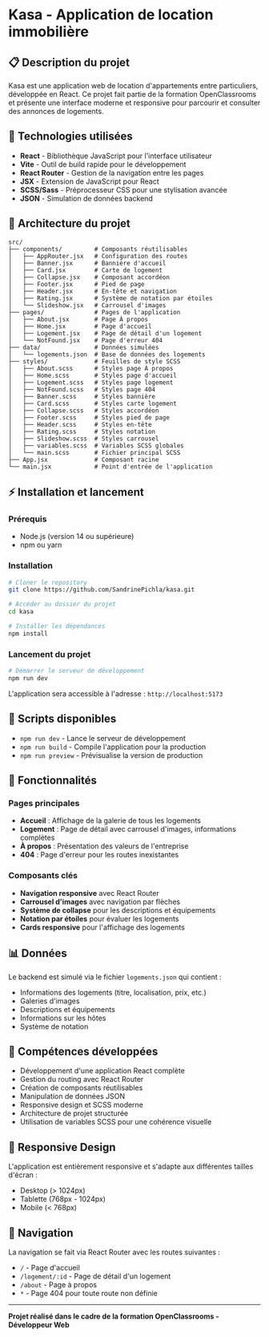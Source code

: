 # Kasa - Application de location immobilière

## 📋 Description du projet

Kasa est une application web de location d'appartements entre particuliers, développée en React. Ce projet fait partie de la formation OpenClassrooms et présente une interface moderne et responsive pour parcourir et consulter des annonces de logements.

## 🚀 Technologies utilisées

- **React** - Bibliothèque JavaScript pour l'interface utilisateur
- **Vite** - Outil de build rapide pour le développement
- **React Router** - Gestion de la navigation entre les pages
- **JSX** - Extension de JavaScript pour React
- **SCSS/Sass** - Préprocesseur CSS pour une stylisation avancée
- **JSON** - Simulation de données backend

## 📁 Architecture du projet

```
src/
├── components/         # Composants réutilisables
│   ├── AppRouter.jsx   # Configuration des routes
│   ├── Banner.jsx      # Bannière d'accueil
│   ├── Card.jsx        # Carte de logement
│   ├── Collapse.jsx    # Composant accordéon
│   ├── Footer.jsx      # Pied de page
│   ├── Header.jsx      # En-tête et navigation
│   ├── Rating.jsx      # Système de notation par étoiles
│   └── Slideshow.jsx   # Carrousel d'images
├── pages/              # Pages de l'application
│   ├── About.jsx       # Page À propos
│   ├── Home.jsx        # Page d'accueil
│   ├── Logement.jsx    # Page de détail d'un logement
│   └── NotFound.jsx    # Page d'erreur 404
├── data/               # Données simulées
│   └── logements.json  # Base de données des logements
├── styles/             # Feuilles de style SCSS
│   ├── About.scss      # Styles page À propos
│   ├── Home.scss       # Styles page d'accueil
│   ├── Logement.scss   # Styles page logement
│   ├── NotFound.scss   # Styles page 404
│   ├── Banner.scss     # Styles bannière
│   ├── Card.scss       # Styles carte logement
│   ├── Collapse.scss   # Styles accordéon
│   ├── Footer.scss     # Styles pied de page
│   ├── Header.scss     # Styles en-tête
│   ├── Rating.scss     # Styles notation
│   ├── Slideshow.scss  # Styles carrousel
│   ├── variables.scss  # Variables SCSS globales
│   └── main.scss       # Fichier principal SCSS
├── App.jsx             # Composant racine
└── main.jsx            # Point d'entrée de l'application
```

## ⚡ Installation et lancement

### Prérequis
- Node.js (version 14 ou supérieure)
- npm ou yarn

### Installation
```bash
# Cloner le repository
git clone https://github.com/SandrinePichla/kasa.git

# Accéder au dossier du projet
cd kasa

# Installer les dépendances
npm install
```

### Lancement du projet
```bash
# Démarrer le serveur de développement
npm run dev
```

L'application sera accessible à l'adresse : `http://localhost:5173`

## 🔧 Scripts disponibles

- `npm run dev` - Lance le serveur de développement
- `npm run build` - Compile l'application pour la production
- `npm run preview` - Prévisualise la version de production

## 🌟 Fonctionnalités

### Pages principales
- **Accueil** : Affichage de la galerie de tous les logements
- **Logement** : Page de détail avec carrousel d'images, informations complètes
- **À propos** : Présentation des valeurs de l'entreprise
- **404** : Page d'erreur pour les routes inexistantes

### Composants clés
- **Navigation responsive** avec React Router
- **Carrousel d'images** avec navigation par flèches
- **Système de collapse** pour les descriptions et équipements
- **Notation par étoiles** pour évaluer les logements
- **Cards responsive** pour l'affichage des logements

## 📊 Données

Le backend est simulé via le fichier `logements.json` qui contient :
- Informations des logements (titre, localisation, prix, etc.)
- Galeries d'images
- Descriptions et équipements
- Informations sur les hôtes
- Système de notation

## 🎯 Compétences développées

- Développement d'une application React complète
- Gestion du routing avec React Router
- Création de composants réutilisables
- Manipulation de données JSON
- Responsive design et SCSS moderne
- Architecture de projet structurée
- Utilisation de variables SCSS pour une cohérence visuelle

## 📱 Responsive Design

L'application est entièrement responsive et s'adapte aux différentes tailles d'écran :
- Desktop (> 1024px)
- Tablette (768px - 1024px)
- Mobile (< 768px)

## 🔗 Navigation

La navigation se fait via React Router avec les routes suivantes :
- `/` - Page d'accueil
- `/logement/:id` - Page de détail d'un logement
- `/about` - Page à propos
- `*` - Page 404 pour toute route non définie

---

**Projet réalisé dans le cadre de la formation OpenClassrooms - Développeur Web**